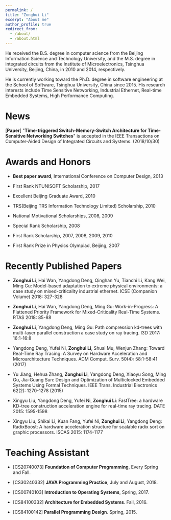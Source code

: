 ```yaml
---
permalink: /
title: "Zonghui Li"
excerpt: "About me"
author_profile: true
redirect_from: 
  - /about/
  - /about.html
---
```


He received the B.S. degree in computer science from the Beijing Information Science and Technology University, and the M.S. degree in integrated circuits from the Institute of Microelectronics, Tsinghua University, Beijing, China, in 2010 and 2014, respectively. 

He is currently working toward the Ph.D. degree in software engineering at the School of Software, Tsinghua University, China since 2015. His research interests include Time Sensitive Networking, Industrial Ethernet, Real-time Embedded Systems, High Performance Computing.


News
======
[**Paper**] "**Time-triggered Switch-Memory-Switch Architecture for Time-Sensitive Networking Switches**" is accepted in the IEEE Transactions on Computer-Aided Design of Integrated Circuits and Systems. (2018/10/30)  


Awards and Honors
======
- **Best paper award**, International Conference on Computer Design, 2013

- First Rank NTUNISOFT Scholarship, 2017

- Excellent Beijing Graduate Award, 2010

- TRS(Beijing TRS Information Technology Limited) Scholarship, 2010

- National Motivational Scholarships, 2008, 2009

- Special Rank Scholarship, 2008

- First Rank Scholarship, 2007, 2008, 2009, 2010

- First Rank Prize in Physics Olympiad, Beijing, 2007


Recently Published Papers
======
- **Zonghui Li**, Hai Wan, Yangdong Deng, Qinghan Yu, Tianchi Li, Kang Wei, Ming Gu:
Model-based adaptation to extreme physical environments: a case study on mixed-criticality industrial ethernet. ICSE (Companion Volume) 2018: 327-328

- **Zonghui Li**, Hai Wan, Yangdong Deng, Ming Gu:
Work-in-Progress: A Flattened Priority Framework for Mixed-Criticality Real-Time Systems. RTAS 2018: 85-88

- **Zonghui Li**, Yangdong Deng, Ming Gu:
Path compression kd-trees with multi-layer parallel construction a case study on ray tracing. I3D 2017: 16:1-16:8

- Yangdong Deng, Yufei Ni, **Zonghui Li**, Shuai Mu, Wenjun Zhang:
Toward Real-Time Ray Tracing: A Survey on Hardware Acceleration and Microarchitecture Techniques. ACM Comput. Surv. 50(4): 58:1-58:41 (2017)

- Yu Jiang, Hehua Zhang, **Zonghui Li**, Yangdong Deng, Xiaoyu Song, Ming Gu, Jia-Guang Sun:
Design and Optimization of Multiclocked Embedded Systems Using Formal Techniques. IEEE Trans. Industrial Electronics 62(2): 1270-1278 (2015)

- Xingyu Liu, Yangdong Deng, Yufei Ni, **Zonghui Li**:
FastTree: a hardware KD-tree construction acceleration engine for real-time ray tracing. DATE 2015: 1595-1598

- Xingyu Liu, Shikai Li, Kuan Fang, Yufei Ni, **Zonghui Li**, Yangdong Deng:
RadixBoost: A hardware acceleration structure for scalable radix sort on graphic processors. ISCAS 2015: 1174-1177


Teaching Assistant
======
- [CS20740073] **Foundation of Computer Programming**, Every Spring and Fall.

- [CS30240332] **JAVA Programming Practice**, July and August, 2018.

- [CS00740103] **Introduction to Operating Systems**, Spring, 2017.

- [CS84100332] **Architecture for Embedded Systems**. Fall, 2016.

- [CS84100142] **Parallel Programming Design**. Spring, 2015.
